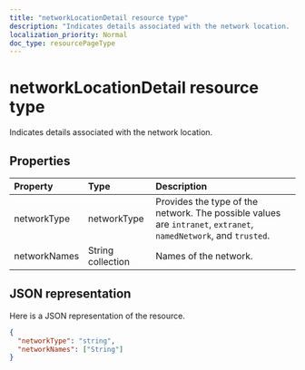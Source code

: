 ```yaml
---
title: "networkLocationDetail resource type"
description: "Indicates details associated with the network location. ."
localization_priority: Normal
doc_type: resourcePageType
---
```


# networkLocationDetail resource type
Indicates details associated with the network location.



## Properties
| Property	   | Type	|Description|
|:---------------|:--------|:----------|
|networkType|networkType|Provides the type of the network. The possible values are `intranet`, `extranet`, `namedNetwork`, and `trusted`.|
|networkNames|String collection|Names of the network.|


## JSON representation

Here is a JSON representation of the resource.

<!-- {
  "blockType": "resource",
  "optionalProperties": [

  ],
  "@odata.type": "microsoft.graph.networkLocationDetail"
}-->

```json
{
  "networkType": "string",
  "networkNames": ["String"]
}

```

<!-- uuid: 8fcb5dbc-d5aa-4681-8e31-b001d5168d79
2015-10-25 14:57:30 UTC -->
<!-- {
  "type": "#page.annotation",
  "description": "networkLocationDetail resource",
  "keywords": "",
  "section": "documentation",
  "tocPath": ""
}-->
